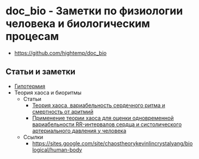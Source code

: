 # doc_bio - Заметки по физиологии человека и биологическим процесам

- https://github.com/hightemp/doc_bio

## Статьи и заметки

- [Гипотермия](docs/temperature/index.md)
- Теория хаоса и биоритмы
  - Статьи
    - [Теория хаоса, вариабельность сердечного ритма и смертность от аритмий](docs/chaos/article_01.md)
    - [Применение теории хаоса для оценки одновременной вариабельности RR-интервалов сердца и систолического артериального давления у человека](docs/chaos/article_02.md)
  - Ссылки
    - https://sites.google.com/site/chaostheorykevinlincrystalyang/biological/human-body